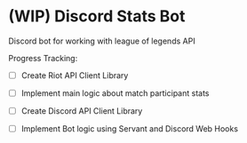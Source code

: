 # (WIP) Discord Stats Bot

Discord bot for working with league of legends API

Progress Tracking:
- [ ] Create Riot API Client Library
- [ ] Implement main logic about match participant stats
- [ ] Create Discord API Client Library
- [ ] Implement Bot logic using Servant and Discord Web Hooks


